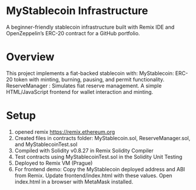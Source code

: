 # MyStablecoin Infrastructure
A beginner-friendly stablecoin infrastructure built with Remix IDE and OpenZeppelin’s ERC-20 contract for a GitHub portfolio.

# Overview
This project implements a fiat-backed stablecoin with:
MyStablecoin: ERC-20 token with minting, burning, pausing, and permit functionality.
ReserveManager : Simulates fiat reserve management.
A simple HTML/JavaScript frontend for wallet interaction and minting.

# Setup
1. opened remix https://remix.ethereum.org
2. Created files in contracts folder:
    MyStablecoin.sol, ReserveManager.sol, and MyStablecoinTest.sol
3. Compiled with Solidity v0.8.27 in Remix Solidity Compiler
4. Test contracts using MyStablecoinTest.sol in the Solidity Unit Testing
5. Deployed to Remix VM (Prague)
6. For frontend demo:
   Copy the MyStablecoin deployed address and ABI from Remix.
   Update frontend/index.html with these values.
   Open index.html in a browser with MetaMask installed.
